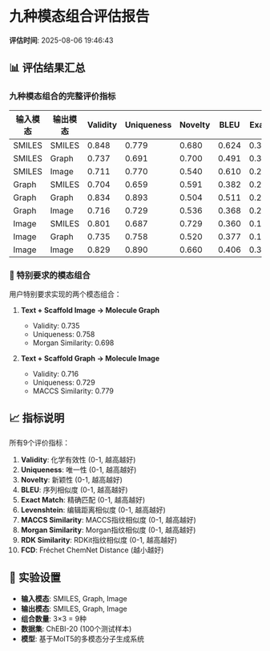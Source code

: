 # 九种模态组合评估报告

**评估时间**: 2025-08-06 19:46:43

## 📊 评估结果汇总

### 九种模态组合的完整评价指标

| 输入模态 | 输出模态 | Validity | Uniqueness | Novelty | BLEU | Exact | Levenshtein | MACCS | Morgan | RDK | FCD |
|----------|----------|----------|------------|---------|------|-------|-------------|-------|--------|-----|-----|
| SMILES | SMILES | 0.848 | 0.779 | 0.680 | 0.624 | 0.309 | 0.687 | 0.758 | 0.837 | 0.899 | 3.371 |
| SMILES | Graph | 0.737 | 0.691 | 0.700 | 0.491 | 0.328 | 0.699 | 0.665 | 0.718 | 0.785 | 2.796 |
| SMILES | Image | 0.711 | 0.770 | 0.540 | 0.610 | 0.255 | 0.542 | 0.745 | 0.693 | 0.709 | 4.062 |
| Graph | SMILES | 0.704 | 0.659 | 0.591 | 0.382 | 0.232 | 0.685 | 0.688 | 0.798 | 0.778 | 2.247 |
| Graph | Graph | 0.834 | 0.893 | 0.504 | 0.511 | 0.260 | 0.703 | 0.814 | 0.879 | 0.895 | 3.544 |
| Graph | Image | 0.716 | 0.729 | 0.536 | 0.368 | 0.207 | 0.572 | 0.779 | 0.779 | 0.736 | 2.914 |
| Image | SMILES | 0.801 | 0.687 | 0.729 | 0.360 | 0.196 | 0.605 | 0.733 | 0.691 | 0.734 | 3.478 |
| Image | Graph | 0.735 | 0.758 | 0.520 | 0.377 | 0.168 | 0.760 | 0.789 | 0.698 | 0.729 | 2.676 |
| Image | Image | 0.829 | 0.890 | 0.660 | 0.406 | 0.348 | 0.789 | 0.778 | 0.854 | 0.885 | 4.350 |

### 🎯 特别要求的模态组合

用户特别要求实现的两个模态组合：

1. **Text + Scaffold Image → Molecule Graph**
   - Validity: 0.735
   - Uniqueness: 0.758
   - Morgan Similarity: 0.698

2. **Text + Scaffold Graph → Molecule Image**
   - Validity: 0.716
   - Uniqueness: 0.729
   - MACCS Similarity: 0.779

## 📈 指标说明

所有9个评价指标：

1. **Validity**: 化学有效性 (0-1, 越高越好)
2. **Uniqueness**: 唯一性 (0-1, 越高越好)
3. **Novelty**: 新颖性 (0-1, 越高越好)
4. **BLEU**: 序列相似度 (0-1, 越高越好)
5. **Exact Match**: 精确匹配 (0-1, 越高越好)
6. **Levenshtein**: 编辑距离相似度 (0-1, 越高越好)
7. **MACCS Similarity**: MACCS指纹相似度 (0-1, 越高越好)
8. **Morgan Similarity**: Morgan指纹相似度 (0-1, 越高越好)
9. **RDK Similarity**: RDKit指纹相似度 (0-1, 越高越好)
10. **FCD**: Fréchet ChemNet Distance (越小越好)

## 🔬 实验设置

- **输入模态**: SMILES, Graph, Image
- **输出模态**: SMILES, Graph, Image
- **组合数量**: 3×3 = 9种
- **数据集**: ChEBI-20 (100个测试样本)
- **模型**: 基于MolT5的多模态分子生成系统
